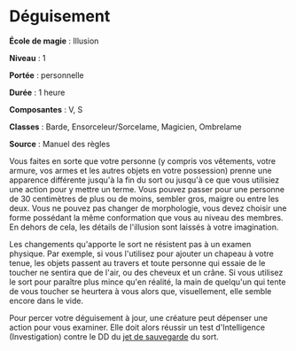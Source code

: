 # Déguisement

**École de magie** : Illusion

**Niveau** : 1

**Portée** : personnelle

**Durée** : 1 heure

**Composantes** : V, S

**Classes** : Barde, Ensorceleur/Sorcelame, Magicien, Ombrelame

**Source** : Manuel des règles

Vous faites en sorte que votre personne (y compris vos vêtements, votre armure, vos armes et les autres objets en votre possession) prenne une apparence différente jusqu'à la fin du sort ou jusqu'à ce que vous utilisiez une action pour y mettre un terme. Vous pouvez passer pour une personne de 30 centimètres de plus ou de moins, sembler gros, maigre ou entre les deux. Vous ne pouvez pas changer de morphologie, vous devez choisir une forme possédant la même conformation que vous au niveau des membres. En dehors de cela, les détails de l'illusion sont laissés à votre imagination.

Les changements qu'apporte le sort ne résistent pas à un examen physique. Par exemple, si vous l'utilisez pour ajouter un chapeau à votre tenue, les objets passent au travers et toute personne qui essaie de le toucher ne sentira que de l'air, ou des cheveux et un crâne. Si vous utilisez le sort pour paraître plus mince qu'en réalité, la main de quelqu'un qui tente de vous toucher se heurtera à vous alors que, visuellement, elle semble encore dans le vide.

Pour percer votre déguisement à jour, une créature peut dépenser une action pour vous examiner. Elle doit alors réussir un test d'Intelligence (Investigation) contre le DD du [jet de sauvegarde](/utiliser-les-caracteristiques/#jets-de-sauvegarde) du sort.
